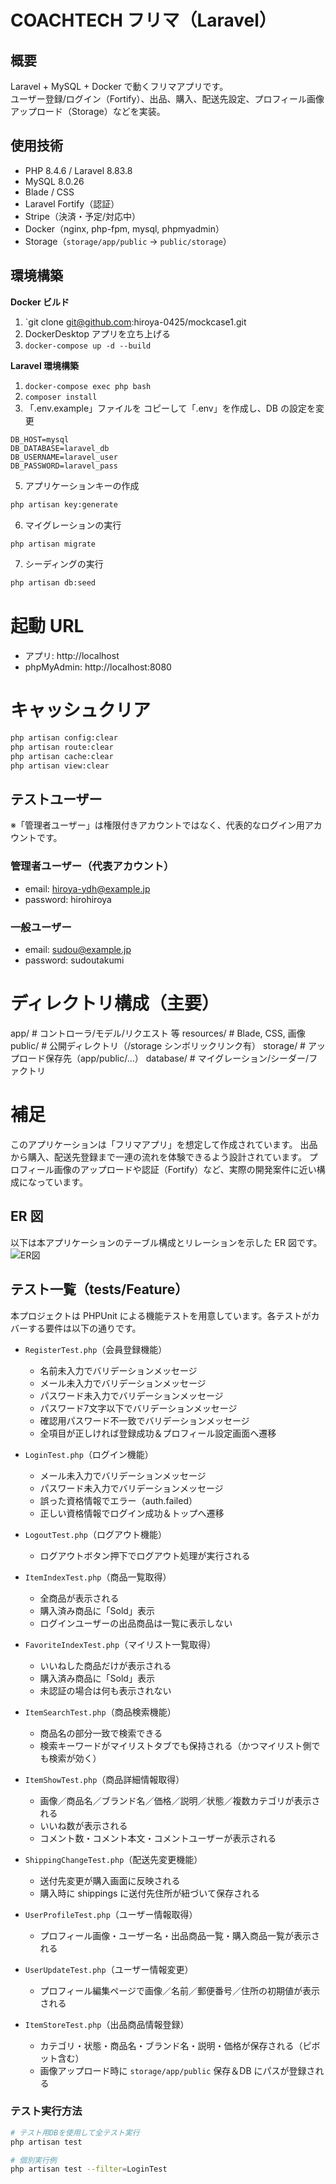 # COACHTECH フリマ（Laravel）

## 概要

Laravel + MySQL + Docker で動くフリマアプリです。  
ユーザー登録/ログイン（Fortify）、出品、購入、配送先設定、プロフィール画像アップロード（Storage）などを実装。

## 使用技術

- PHP 8.4.6 / Laravel 8.83.8
- MySQL 8.0.26
- Blade / CSS
- Laravel Fortify（認証）
- Stripe（決済・予定/対応中）
- Docker（nginx, php-fpm, mysql, phpmyadmin）
- Storage（`storage/app/public` → `public/storage`）

## 環境構築

**Docker ビルド**

1. `git clone git@github.com:hiroya-0425/mockcase1.git
2. DockerDesktop アプリを立ち上げる
3. `docker-compose up -d --build`

**Laravel 環境構築**

1. `docker-compose exec php bash`
2. `composer install`
3. 「.env.example」ファイルを コピーして「.env」を作成し、DB の設定を変更

```text
DB_HOST=mysql
DB_DATABASE=laravel_db
DB_USERNAME=laravel_user
DB_PASSWORD=laravel_pass
```

5. アプリケーションキーの作成

```bash
php artisan key:generate
```

6. マイグレーションの実行

```bash
php artisan migrate
```

7. シーディングの実行

```bash
php artisan db:seed
```

# 起動 URL

- アプリ: http://localhost
- phpMyAdmin: http://localhost:8080

# キャッシュクリア

```bash
php artisan config:clear
php artisan route:clear
php artisan cache:clear
php artisan view:clear
```

## テストユーザー

※「管理者ユーザー」は権限付きアカウントではなく、代表的なログイン用アカウントです。

### 管理者ユーザー（代表アカウント）

- email: hiroya-ydh@example.jp
- password: hirohiroya

### 一般ユーザー

- email: sudou@example.jp
- password: sudoutakumi

# ディレクトリ構成（主要）

app/ # コントローラ/モデル/リクエスト 等
resources/ # Blade, CSS, 画像
public/ # 公開ディレクトリ（/storage シンボリックリンク有）
storage/ # アップロード保存先（app/public/...）
database/ # マイグレーション/シーダー/ファクトリ

# 補足

このアプリケーションは「フリマアプリ」を想定して作成されています。
出品から購入、配送先登録まで一連の流れを体験できるよう設計されています。
プロフィール画像のアップロードや認証（Fortify）など、実際の開発案件に近い構成になっています。

## ER 図

以下は本アプリケーションのテーブル構成とリレーションを示した ER 図です。
![ER図](./src/docs/ERD.png)


## テスト一覧（tests/Feature）

本プロジェクトは PHPUnit による機能テストを用意しています。各テストがカバーする要件は以下の通りです。

- `RegisterTest.php`（会員登録機能）
  - 名前未入力でバリデーションメッセージ
  - メール未入力でバリデーションメッセージ
  - パスワード未入力でバリデーションメッセージ
  - パスワード7文字以下でバリデーションメッセージ
  - 確認用パスワード不一致でバリデーションメッセージ
  - 全項目が正しければ登録成功＆プロフィール設定画面へ遷移

- `LoginTest.php`（ログイン機能）
  - メール未入力でバリデーションメッセージ
  - パスワード未入力でバリデーションメッセージ
  - 誤った資格情報でエラー（auth.failed）
  - 正しい資格情報でログイン成功＆トップへ遷移

- `LogoutTest.php`（ログアウト機能）
  - ログアウトボタン押下でログアウト処理が実行される

- `ItemIndexTest.php`（商品一覧取得）
  - 全商品が表示される
  - 購入済み商品に「Sold」表示
  - ログインユーザーの出品商品は一覧に表示しない

- `FavoriteIndexTest.php`（マイリスト一覧取得）
  - いいねした商品だけが表示される
  - 購入済み商品に「Sold」表示
  - 未認証の場合は何も表示されない

- `ItemSearchTest.php`（商品検索機能）
  - 商品名の部分一致で検索できる
  - 検索キーワードがマイリストタブでも保持される（かつマイリスト側でも検索が効く）

- `ItemShowTest.php`（商品詳細情報取得）
  - 画像／商品名／ブランド名／価格／説明／状態／複数カテゴリが表示される
  - いいね数が表示される
  - コメント数・コメント本文・コメントユーザーが表示される

- `ShippingChangeTest.php`（配送先変更機能）
  - 送付先変更が購入画面に反映される
  - 購入時に shippings に送付先住所が紐づいて保存される

- `UserProfileTest.php`（ユーザー情報取得）
  - プロフィール画像・ユーザー名・出品商品一覧・購入商品一覧が表示される

- `UserUpdateTest.php`（ユーザー情報変更）
  - プロフィール編集ページで画像／名前／郵便番号／住所の初期値が表示される

- `ItemStoreTest.php`（出品商品情報登録）
  - カテゴリ・状態・商品名・ブランド名・説明・価格が保存される（ピボット含む）
  - 画像アップロード時に `storage/app/public` 保存＆DB にパスが登録される

### テスト実行方法
```bash
# テスト用DBを使用して全テスト実行
php artisan test

# 個別実行例
php artisan test --filter=LoginTest

```

